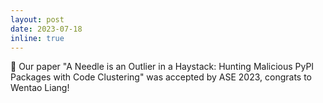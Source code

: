 ```yaml
---
layout: post
date: 2023-07-18
inline: true
---
```


🎉 Our paper "A Needle is an Outlier in a Haystack: Hunting Malicious PyPI Packages with Code Clustering" was accepted by ASE 2023, congrats to Wentao Liang!